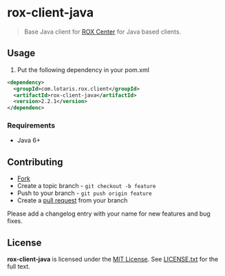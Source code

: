 # rox-client-java

> Base Java client for [ROX Center](https://github.com/lotaris/rox-center) for Java based clients.

## Usage

1. Put the following dependency in your pom.xml

```xml
<dependency>
  <groupId>com.lotaris.rox.client</groupId>
  <artifactId>rox-client-java</artifactId>
  <version>2.2.1</version>
</dependenc>
```

### Requirements

* Java 6+

## Contributing

* [Fork](https://help.github.com/articles/fork-a-repo)
* Create a topic branch - `git checkout -b feature`
* Push to your branch - `git push origin feature`
* Create a [pull request](http://help.github.com/pull-requests/) from your branch

Please add a changelog entry with your name for new features and bug fixes.

## License

**rox-client-java** is licensed under the [MIT License](http://opensource.org/licenses/MIT).
See [LICENSE.txt](LICENSE.txt) for the full text.
